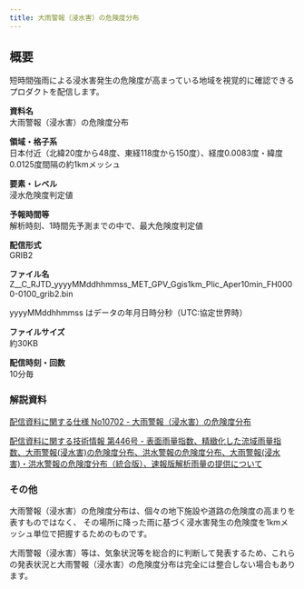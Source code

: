 ```yaml
---
title: 大雨警報（浸水害）の危険度分布
---
```


## 概要
短時間強雨による浸水害発生の危険度が高まっている地域を視覚的に確認できるプロダクトを配信します。

**資料名** <br/>
大雨警報（浸水害）の危険度分布

**領域・格子系** <br/>
日本付近（北緯20度から48度、東経118度から150度）、経度0.0083度・緯度0.0125度間隔の約1kmメッシュ

**要素・レベル** <br/>
浸水危険度判定値

**予報時間等** <br/>
解析時刻、1時間先予測までの中で、最大危険度判定値

**配信形式** <br/>
GRIB2

**ファイル名** <br/>
Z__C_RJTD_yyyyMMddhhmmss_MET_GPV_Ggis1km_Plic_Aper10min_FH0000-0100_grib2.bin

yyyyMMddhhmmss はデータの年月日時分秒（UTC:協定世界時）

**ファイルサイズ** <br/>
約30KB

**配信時刻・回数** <br/>
10分毎

### 解説資料
[配信資料に関する仕様 No10702 - 大雨警報（浸水害）の危険度分布](https://www.data.jma.go.jp/suishin/shiyou/pdf/no10702)


[配信資料に関する技術情報 第446号 - 表面雨量指数、精緻化した流域雨量指数、大雨警報(浸水害)の危険度分布、洪水警報の危険度分布、大雨警報(浸水害)・洪水警報の危険度分布（統合版）、速報版解析雨量の提供について](https://dmdata.jp/docs/jma/technical/446.pdf)

### その他

大雨警報（浸水害）の危険度分布は、個々の地下施設や道路の危険度の高まりを表すものではなく、
その場所に降った雨に基づく浸水害発生の危険度を1kmメッシュ単位で把握するためのものです。

大雨警報（浸水害）等は、気象状況等を総合的に判断して発表するため、これらの発表状況と大雨警報（浸水害）の危険度分布は完全には整合しない場合もあります。
